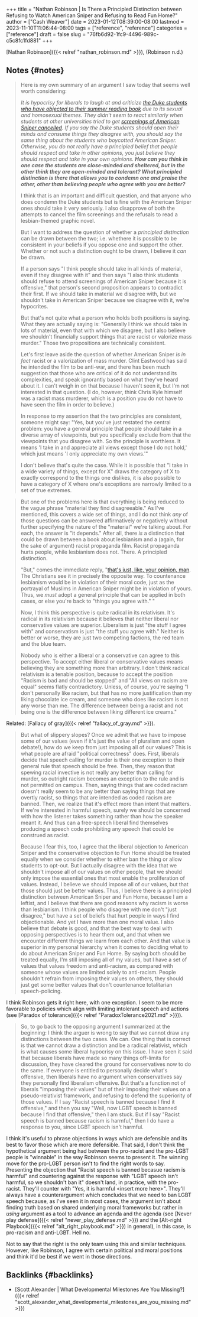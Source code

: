 +++
title = "Nathan Robinson | Is There a Principled Distinction between Refusing to Watch American Sniper and Refusing to Read Fun Home?"
author = ["Cash Weaver"]
date = 2023-01-12T08:39:00-08:00
lastmod = 2023-11-10T11:06:44-08:00
tags = ["reference", "reference"]
categories = ["reference"]
draft = false
slug = "76fb6d92-1fc9-4496-989c-c5c8fc1fd881"
+++

[Nathan Robinson]({{< relref "nathan_robinson.md" >}}), (Robinson n.d.)


## Notes {#notes}

> Here is my own summary of an argument I saw today that seems well worth considering:
>
> _It is hypocrisy for liberals to laugh at and criticize [the Duke students who have objected to their summer reading book](http://www.cnn.com/2015/08/24/living/fun-home-bechdel-duke-freshman-feat/) due to its sexual and homosexual themes. They didn't seem to react similarly when students at other universities tried to get [screenings of American Sniper cancelled](https://www.insidehighered.com/news/2015/04/24/screening-american-sniper-u-maryland-called-after-outcry). If you say the Duke students should open their minds and consume things they disagree with, you should say the same thing about the students who boycotted American Sniper. Otherwise, you do not really have a principled belief that people should respect and take in other opinions, you just believe they should respect and take in your own opinions. **How can you think in one case the students are close-minded and sheltered, but in the other think they are open-minded and tolerant? What principled distinction is there that allows you to condemn one and praise the other, other than believing people who agree with you are better?**_
>
> I think that is an important and difficult question, and that anyone who does condemn the Duke students but is fine with the American Sniper ones should take it very seriously. I also disapprove of both the attempts to cancel the film screenings and the refusals to read a lesbian-themed graphic novel.
>
> But I want to address the question of whether a _principled distinction_ can be drawn between the two; i.e. whethere it is possible to be consistent in your beliefs if you oppose one and support the other. Whether or not such a distinction ought to be drawn, I believe it _can_ be drawn.
>
> If a person says "I think people should take in all kinds of material, even if they disagree with it" and then says "I also think students should refuse to attend screenings of American Sniper because it is offensive," that person's second proposition appears to contradict their first. If we should take in material we disagree with, but we shouldn't take in American Sniper because we disagree with it, we're hypocrites.
>
> But that's not quite what a person who holds both positions is saying. What they are actually saying is: "Generally I think we should take in lots of material, even that with which we disagree, but I also believe we shouldn't financially support things that are racist or valorize mass murder." Those two propositions are technically consistent.
>
> Let's first leave aside the question of whether American Sniper _is in fact_ racist or a valorization of mass murder. Clint Eastwood has said he intended the film to be anti-war, and there has been much suggestion that those who are critical of it do not understand its complexities, and speak ignorantly based on what they've heard about it. I can't weigh in on that because I haven't seen it, but I'm not interested in that question. (I do, however, think Chris Kyle himself was a racist mass murderer, which is a position you do not have to have seen the film in order to believe.)
>
> In response to my assertion that the two principles are consistent, someone might say: "Yes, but you've just restated the central problem: you have a general principle that people should take in a diverse array of viewpoints, but you specifically exclude from that the viewpoints that you disagree with. So the principle is worthless. It means 'I take in and appreciate all views except those I do not hold,' which just means 'I only appreciate my own views.'"
>
> I don't believe that's quite the case. While it is possible that "I take in a wide variety of things, except for X" draws the category of X to exactly correspond to the things one dislikes, it is also possible to have a category of X where one's exceptions are narrowly limited to a set of true extremes.

<!--quoteend-->

> But one of the problems here is that everything is being reduced to the vague phrase "material they find disagreeable." As I've mentioned, this covers a wide set of things, and I do not think _any_ of those questions can be answered affirmatively or negatively without further specifying the nature of the "material" we're talking about. For each, the answer is "it depends." After all, there _is_ a distinction that could be drawn between a book about lesbianism and a (again, for the sake of argument) racist propaganda film. Racist propaganda hurts people, while lesbianism does not. There. A principled distinction.
>
> "But," comes the immediate reply, "[that's just, like, your opinion, man](https://www.youtube.com/watch?v=pWdd6_ZxX8c). The Christians see it in precisely the opposite way. To countenance lesbianism would be in violation of their moral code, just as the portrayal of Muslims in American Sniper might be in violation of yours. Thus, we _must_ adopt a general principle that can be applied in both cases, or else you're back to "things you agree with." "
>
> Now, I think this perspective is quite radical in its relativism. It's radical in its relativism because it believes that neither liberal nor conservative values are superior. Liberalism is just "the stuff I agree with" and conservatism is just "the stuff you agree with." Neither is better or worse, they are just two competing factions, the red team and the blue team.
>
> Nobody who is either a liberal or a conservative can agree to this perspective. To accept either liberal or conservative values means believing they are something more than arbitrary. I don't think radical relativism is a tenable position, because to accept the position "Racism is bad and should be stopped" and "All views on racism are equal" seems flatly contradictory. Unless, of course, you're saying "I don't personally like racism, but that has no more justification than my liking chocolate ice cream, and someone who does like racism is not any worse than me. The difference between being a racist and not being one is the difference between liking different ice creams."

Related: [Fallacy of gray]({{< relref "fallacy_of_gray.md" >}}).

> But what of slippery slopes? Once we admit that we have to impose some of our values (even if it's just the value of pluralism and open debate!), how do we keep from just imposing all of our values? This is what people are afraid "political correctness" does. First, liberals decide that speech calling for murder is their one exception to their general rule that speech should be free. Then, they reason that spewing racial invective is not really any better than calling for murder, so outright racism becomes an exception to the rule and is not permitted on campus. Then, saying things that are coded racism doesn't really seem to be any better than saying things that are overtly racist, so things that are intended as coded racism are banned. Then, we realize that it's effect more than intent that matters. If we're interested in harmful speech, surely we should be concerned with how the listener takes something rather than how the speaker meant it. And thus can a free-speech liberal find themselves producing a speech code prohibiting any speech that could be construed as racist.
>
> Because I fear this, too, I agree that the liberal objection to American Sniper and the conservative objection to Fun Home should be treated equally when we consider whether to either ban the thing or allow students to opt-out. But I actually disagree with the idea that we shouldn't impose all of our values on other people, that we should only impose the essential ones that most enable the proliferation of values. Instead, I believe we should impose all of our values, but that those should just be better values. Thus, I believe there is a principled distinction between American Sniper and Fun Home, because I am a leftist, and I believe that there are good reasons why racism is worse than lesbianism. I think people who disagree with me don't "just disagree," but have a set of beliefs that hurt people in ways I find objectionable. And yet I have more than one moral value. I also believe that debate is good, and that the best way to deal with opposing perspectives is to hear them out, and that when we encounter different things we learn from each other. And that value is superior in my personal hierarchy when it comes to deciding what to do about American Sniper and Fun Home. By saying both should be treated equally, I'm still imposing all of my values, but I have a set of values that values freedom and anti-racism, as compared with someone whose values are limited solely to anti-racism. People shouldn't refrain from imposing their values on others, they should just get some better values that don't countenance totalitarian speech-policing.

I think Robinson gets it right here, with one exception. I seem to be more favorable to policies which align with limiting intolerant speech and actions (see [Paradox of tolerance]({{< relref "ParadoxTolerance2021.md" >}})).

> So, to go back to the opposing argument I summarized at the beginning: I think the arguer is wrong to say that we cannot draw any distinctions between the two cases. We can. One thing that is correct is that we cannot draw a distinction and be a radical relativist, which is what causes some liberal hypocrisy on this issue. I have seen it said that because liberals have made so many things off-limits for discussion, they have cleared the ground for conservatives now to do the same. If everyone is entitled to personally decide what's offensive, then liberals have no argument when conservatives say they personally find liberalism offensive. But that's a function not of liberals "imposing their values" but of their imposing their values on a pseudo-relativist framework, and refusing to defend the superiority of those values. If I say "Racist speech is banned because I find it offensive," and then you say "Well, now LGBT speech is banned because I find that offensive," then I am stuck. But if I say "Racist speech is banned because racism is harmful,"  then I do have a response to you, since LGBT speech isn't harmful.

I think it's useful to phrase objections in ways which are defensible and its best to favor those which are more defensible. That said, I don't think the hypothetical argument being had between the pro-racist and the pro-LGBT people is "winnable" in the way Robinson seems to present it. The winning move for the pro-LGBT person isn't to find the right words to say. Presenting the objection that "Racist speech is banned becasue racism is harmful" and countering against the response with "LGBT speech isn't harmful, so we shouldn't ban it" doesn't land, in practice, with the pro-racist. They'll counter with "Yes, it is harmful &lt;insert more here&gt;". They'll always have a counterargument which concludes that we need to ban LGBT speech because, as I've seen it in most cases, the argument isn't about finding truth based on shared underlying moral frameworks but rather in _using_ argument as a tool to advance an agenda and the agenda (see [Never play defense]({{< relref "never_play_defense.md" >}}) and the [Alt-right Playbook]({{< relref "alt_right_playbook.md" >}}) in general), in this case, is pro-racism and anti-LGBT. Hell no.

Not to say that the right is the only team using this and similar techniques. However, like Robinson, I agree with certain political and moral positions and think it'd be best if we went in those directions.


## Backlinks {#backlinks}

-   [Scott Alexander | What Developmental Milestones Are You Missing?]({{< relref "scott_alexander_what_developmental_milestones_are_you_missing.md" >}})
